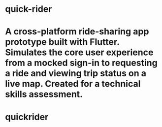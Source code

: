 # quick-rider

# A cross-platform ride-sharing app prototype built with Flutter. Simulates the core user experience from a mocked sign-in to requesting a ride and viewing trip status on a live map. Created for a technical skills assessment.

# quickrider
